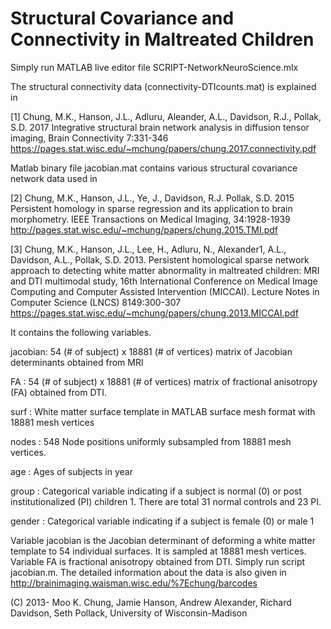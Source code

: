 # Structural Covariance and Connectivity in Maltreated Children 

Simply run MATLAB live editor file SCRIPT-NetworkNeuroScience.mlx

The structural connectivity data (connectivity-DTIcounts.mat) is explained in

[1] Chung, M.K., Hanson, J.L., Adluru, Aleander, A.L., Davidson, R.J., Pollak, S.D. 2017 
Integrative structural brain network analysis in diffusion tensor imaging, Brain Connectivity 7:331-346
https://pages.stat.wisc.edu/~mchung/papers/chung.2017.connectivity.pdf



Matlab binary file jacobian.mat contains various structural covariance network data used in 

[2] Chung, M.K., Hanson, J.L., Ye, J., Davidson, R.J. Pollak, S.D. 2015 Persistent homology in sparse regression and its application to brain morphometry. IEEE Transactions on Medical Imaging, 34:1928-1939 http://pages.stat.wisc.edu/~mchung/papers/chung.2015.TMI.pdf

[3] Chung, M.K., Hanson, J.L., Lee, H., Adluru, N., Alexander1, A.L., Davidson, A.L., Pollak, S.D. 2013. Persistent homological sparse network approach to detecting white matter abnormality in maltreated children: MRI and DTI multimodal study, 16th International Conference on Medical Image Computing and Computer Assisted Intervention (MICCAI).  Lecture Notes in Computer Science (LNCS) 8149:300-307 
https://pages.stat.wisc.edu/~mchung/papers/chung.2013.MICCAI.pdf

It contains the following variables.

jacobian: 54 (# of subject) x 18881 (# of vertices) matrix of Jacobian determinants obtained from MRI

FA         : 54 (# of subject) x 18881 (# of vertices) matrix of fractional anisotropy (FA) obtained from DTI. 

surf       : White matter surface template in MATLAB surface mesh format with 18881 mesh vertices 

nodes    : 548 Node positions uniformly subsampled from 18881 mesh vertices.

age        : Ages of subjects in year 

group    : Categorical variable indicating if a subject is normal (0) or post institutionalized (PI) children 1. 
               There are total 31 normal controls and 23 PI.
               
gender   : Categorical variable indicating if a subject is female (0) or male 1 

Variable jacobian is the Jacobian determinant of deforming a white matter template to 54 individual surfaces. It is sampled at 18881 mesh vertices. Variable FA is fractional anisotropy obtained from DTI. Simply run script jacobian.m. The detailed information about the data is also given in
http://brainimaging.waisman.wisc.edu/%7Echung/barcodes



(C) 2013- Moo K. Chung, Jamie Hanson, Andrew Alexander, Richard Davidson, Seth Pollack, 
University of Wisconsin-Madison

